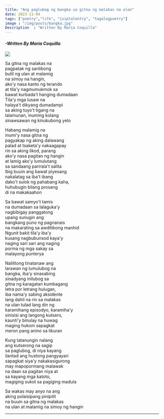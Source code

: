 ```yaml
---
title: "Ang paglubog ng bangka sa gitna ng malakas na alon"
date: 2023-11-04
tags: ["poetry","life", "isiptalentry", "tagalogpoetry"]
image : "/img/posts/bangka.jpg"
Description  : "Written By Maria Coquilla"
---
```


#### *-Written By Maria Coquilla*

![](/images/bangka.jpg)

Sa gitna ng malakas na  
pagpatak ng sanlibong  
butil ng ulan at malamig  
na simoy na hangin,  
ako'y nasa kanto ng terando  
at tila'y nagmumukmok sa  
bawat kurbada't hanging dumadaan  
Tila'y mga lusaw na  
halaya't dikyang dumadampi  
sa aking tuyo't tigang na  
lalamunan, inuming kolang  
sinawsawan ng kinukubong yelo  

Habang malamig na  
inumi'y nasa gitna ng  
pagyakap ng aking dalawang  
palad at tsaketa'y nakaagapay  
rin sa aking likod, parang  
ako'y nasa pagitan ng hangin  
at lamig ako'y lumulutang  
sa sandaang parirala't salita  
Ibig buuin ang bawat piyesang  
nakalatag sa iba't ibang  
dako't sulok ng pahabang kaha,  
huhubugin bilang prosang  
di na makakaahon  

Sa bawat samyo't tamis  
na dumadaan sa lalaguka'y  
nagbibigay panggatong  
upang sunugin ang  
bangkang puno ng pagnanais  
na makarating sa awditibong manhid  
Ngunit bakit tila'y iba'y  
kusang nagbubunsod kaya'y  
naging sari sari ang naging  
porma ng mga sakay sa  
malayong punterya  

Nalilitong tinatanaw ang  
larawan ng lumulubog na  
bangka, iba'y sinasabing  
sinadyang inilubog sa  
gitna ng karagatan kumbagang  
letra por letrang hulugan,  
iba nama'y sabing aksidente  
lang dahil na rin sa malakas  
na ulan tulad lang din ng  
karamihang episodyo, karamiha'y  
sinisisi ang langong kutsero,  
kaunti'y binulay na huwag  
maging hukom sapagkat  
meron pang anino sa likuran  

Kung tatanungin nalang  
ang kutserong na sagip  
sa paglubog, di niya kayang  
ilantad ang hustong pangyayari  
sapagkat siya'y nakakasigurong  
may mapopormang malawak  
na daan sa pagitan niya at  
sa kayang mga katoto,  
magiging sukot sa pagiging madula  

Sa wakas may anyo na ang  
aking polaisipang pinipilit  
na buuin sa gitna ng malakas  
na ulan at malamig na simoy ng hangin

---
